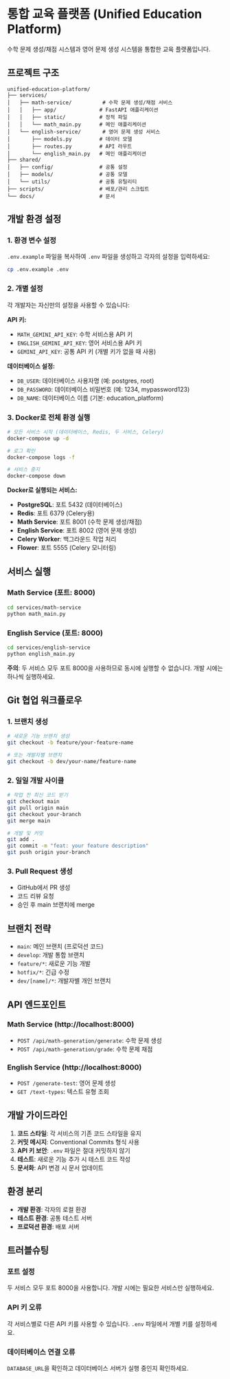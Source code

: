 # 통합 교육 플랫폼 (Unified Education Platform)

수학 문제 생성/채점 시스템과 영어 문제 생성 시스템을 통합한 교육 플랫폼입니다.

## 프로젝트 구조

```
unified-education-platform/
├── services/
│   ├── math-service/          # 수학 문제 생성/채점 서비스
│   │   ├── app/              # FastAPI 애플리케이션
│   │   ├── static/           # 정적 파일
│   │   └── math_main.py      # 메인 애플리케이션
│   └── english-service/       # 영어 문제 생성 서비스
│       ├── models.py         # 데이터 모델
│       ├── routes.py         # API 라우트
│       └── english_main.py   # 메인 애플리케이션
├── shared/
│   ├── config/               # 공통 설정
│   ├── models/               # 공통 모델
│   └── utils/                # 공통 유틸리티
├── scripts/                  # 배포/관리 스크립트
└── docs/                     # 문서
```

## 개발 환경 설정

### 1. 환경 변수 설정

`.env.example` 파일을 복사하여 `.env` 파일을 생성하고 각자의 설정을 입력하세요:

```bash
cp .env.example .env
```

### 2. 개별 설정

각 개발자는 자신만의 설정을 사용할 수 있습니다:

**API 키:**
- `MATH_GEMINI_API_KEY`: 수학 서비스용 API 키
- `ENGLISH_GEMINI_API_KEY`: 영어 서비스용 API 키
- `GEMINI_API_KEY`: 공통 API 키 (개별 키가 없을 때 사용)

**데이터베이스 설정:**
- `DB_USER`: 데이터베이스 사용자명 (예: postgres, root)
- `DB_PASSWORD`: 데이터베이스 비밀번호 (예: 1234, mypassword123)
- `DB_NAME`: 데이터베이스 이름 (기본: education_platform)

### 3. Docker로 전체 환경 실행

```bash
# 모든 서비스 시작 (데이터베이스, Redis, 두 서비스, Celery)
docker-compose up -d

# 로그 확인
docker-compose logs -f

# 서비스 중지
docker-compose down
```

**Docker로 실행되는 서비스:**
- **PostgreSQL**: 포트 5432 (데이터베이스)
- **Redis**: 포트 6379 (Celery용)
- **Math Service**: 포트 8001 (수학 문제 생성/채점)
- **English Service**: 포트 8002 (영어 문제 생성)
- **Celery Worker**: 백그라운드 작업 처리
- **Flower**: 포트 5555 (Celery 모니터링)

## 서비스 실행

### Math Service (포트: 8000)
```bash
cd services/math-service
python math_main.py
```

### English Service (포트: 8000)
```bash
cd services/english-service
python english_main.py
```

**주의**: 두 서비스 모두 포트 8000을 사용하므로 동시에 실행할 수 없습니다. 개발 시에는 하나씩 실행하세요.

## Git 협업 워크플로우

### 1. 브랜치 생성
```bash
# 새로운 기능 브랜치 생성
git checkout -b feature/your-feature-name

# 또는 개발자별 브랜치
git checkout -b dev/your-name/feature-name
```

### 2. 일일 개발 사이클
```bash
# 작업 전 최신 코드 받기
git checkout main
git pull origin main
git checkout your-branch
git merge main

# 개발 및 커밋
git add .
git commit -m "feat: your feature description"
git push origin your-branch
```

### 3. Pull Request 생성
- GitHub에서 PR 생성
- 코드 리뷰 요청
- 승인 후 main 브랜치에 merge

## 브랜치 전략

- `main`: 메인 브랜치 (프로덕션 코드)
- `develop`: 개발 통합 브랜치
- `feature/*`: 새로운 기능 개발
- `hotfix/*`: 긴급 수정
- `dev/[name]/*`: 개발자별 개인 브랜치

## API 엔드포인트

### Math Service (http://localhost:8000)
- `POST /api/math-generation/generate`: 수학 문제 생성
- `POST /api/math-generation/grade`: 수학 문제 채점

### English Service (http://localhost:8000)
- `POST /generate-test`: 영어 문제 생성
- `GET /text-types`: 텍스트 유형 조회

## 개발 가이드라인

1. **코드 스타일**: 각 서비스의 기존 코드 스타일을 유지
2. **커밋 메시지**: Conventional Commits 형식 사용
3. **API 키 보안**: `.env` 파일은 절대 커밋하지 않기
4. **테스트**: 새로운 기능 추가 시 테스트 코드 작성
5. **문서화**: API 변경 시 문서 업데이트

## 환경 분리

- **개발 환경**: 각자의 로컬 환경
- **테스트 환경**: 공통 테스트 서버
- **프로덕션 환경**: 배포 서버

## 트러블슈팅

### 포트 설정
두 서비스 모두 포트 8000을 사용합니다. 개발 시에는 필요한 서비스만 실행하세요.

### API 키 오류
각 서비스별로 다른 API 키를 사용할 수 있습니다. `.env` 파일에서 개별 키를 설정하세요.

### 데이터베이스 연결 오류
`DATABASE_URL`을 확인하고 데이터베이스 서버가 실행 중인지 확인하세요.